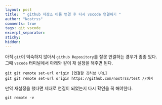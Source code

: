 ```yaml
---
layout: post
title:  " github 저장소 이름 변경 후 다시 vscode 연결하기 "
author: "Nostrss"
comments: true
tags: git vscode
excerpt_separator: 
sticky: 
hidden: 
---
```


아직 `git`이 익숙하지 않아서 `github Repository`를 잘못 연결하는 경우가 종종 있다.
그때 `vscode` 터미널에서 아래와 같이 재 설정을 해주면 된다.

```
git git remote set-url origin [연결할 깃허브 URL]
git git remote set-url origin https://github.com/nostrss/test //예시
```

만약 재설정을 했다면 제대로 연결이 되었는지 다시 확인을 꼭 해야한다. 

```
git remote -v
```


